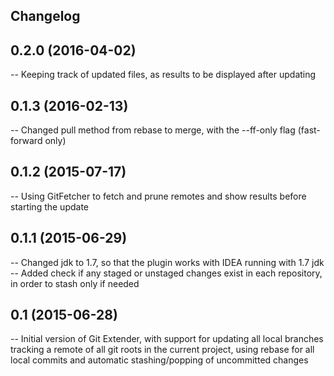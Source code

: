 Changelog
---------

## 0.2.0 (2016-04-02)
-- Keeping track of updated files, as results to be displayed after updating

## 0.1.3 (2016-02-13)
-- Changed pull method from rebase to merge, with the --ff-only flag (fast-forward only)

## 0.1.2 (2015-07-17)
-- Using GitFetcher to fetch and prune remotes and show results before starting the update 

## 0.1.1 (2015-06-29)
-- Changed jdk to 1.7, so that the plugin works with IDEA running with 1.7 jdk
-- Added check if any staged or unstaged changes exist in each repository, in order to stash only if needed

## 0.1 (2015-06-28)
-- Initial version of Git Extender, with support for updating all local branches tracking a remote of all git roots
in the current project, using rebase for all local commits and automatic stashing/popping of uncommitted changes
